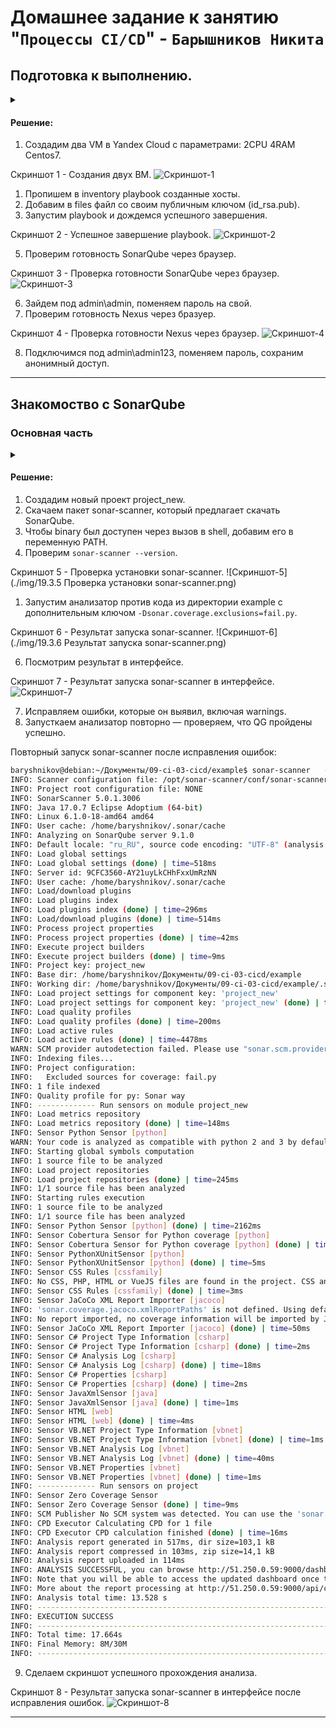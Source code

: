 # Домашнее задание к занятию "`Процессы CI/CD`" - `Барышников Никита`


## Подготовка к выполнению.
<details>
	<summary></summary>
      <br>

1. Создайте два VM в Yandex Cloud с параметрами: 2CPU 4RAM Centos7 (остальное по минимальным требованиям).
2. Пропишите в inventory playbook созданные хосты.
3. Добавьте в files файл со своим публичным ключом (id_rsa.pub). Если ключ называется иначе — найдите таску в плейбуке, которая использует id_rsa.pub имя, и исправьте на своё.
4. Запустите playbook, ожидайте успешного завершения.
5. Проверьте готовность SonarQube через браузер.
6. Зайдите под admin\admin, поменяйте пароль на свой.
7.  Проверьте готовность Nexus через бразуер.
8. Подключитесь под admin\admin123, поменяйте пароль, сохраните анонимный доступ.

</details>

#### Решение:

1. Создадим два VM в Yandex Cloud с параметрами: 2CPU 4RAM Centos7.

Скриншот 1 - Создания двух ВМ.
![Скриншот-1](./img/19.3.1_Скриншот_создания_двух_ВМ.png)

1. Пропишем в inventory playbook созданные хосты.  
2. Добавим в files файл со своим публичным ключом (id_rsa.pub).  
3. Запустим playbook и дождемся успешного завершения.

Скриншот 2 - Успешное завершение playbook.
![Скриншот-2](./img/19.3.2_Успешное_завершение_playbook.png)

5. Проверим готовность SonarQube через браузер.

Скриншот 3 - Проверка готовности SonarQube через браузер.
![Скриншот-3](./img/19.3.3_Проверка_готовности_SonarQube_через_браузер.png)

6. Зайдем под admin\admin, поменяем пароль на свой.  
7. Проверим готовность Nexus через бразуер.

Скриншот 4 - Проверка готовности Nexus через браузер.
![Скриншот-4](./img/19.3.4_Проверка_готовности_Nexus_через_браузер.png)

8. Подключимся под admin\admin123, поменяем пароль, сохраним анонимный доступ.

---

## Знакомоство с SonarQube

### Основная часть
<details>
	<summary></summary>
      <br>

1. Создайте новый проект, название произвольное.
2. Скачайте пакет sonar-scanner, который вам предлагает скачать SonarQube.
3. Сделайте так, чтобы binary был доступен через вызов в shell (или поменяйте переменную PATH, или любой другой, удобный вам способ).
4. Проверьте `sonar-scanner --version`.
5. Запустите анализатор против кода из директории example с дополнительным ключом `-Dsonar.coverage.exclusions=fail.py`.
6. Посмотрите результат в интерфейсе.
7. Исправьте ошибки, которые он выявил, включая warnings.
8. Запустите анализатор повторно — проверьте, что QG пройдены успешно.
9. Сделайте скриншот успешного прохождения анализа, приложите к решению ДЗ.

</details>

#### Решение:

1. Создадим новый проект project_new.  
2. Скачаем пакет sonar-scanner, который предлагает скачать SonarQube.  
3. Чтобы binary был доступен через вызов в shell, добавим его в переменную PATH.  
4. Проверим `sonar-scanner --version`.  

Скриншот 5 - Проверка установки sonar-scanner.
![Скриншот-5](./img/19.3.5 Проверка установки sonar-scanner.png)

1. Запустим анализатор против кода из директории example с дополнительным ключом `-Dsonar.coverage.exclusions=fail.py`.

Скриншот 6 - Результат запуска sonar-scanner.
![Скриншот-6](./img/19.3.6 Результат запуска sonar-scanner.png)

6. Посмотрим результат в интерфейсе.

Скриншот 7 - Результат запуска sonar-scanner в интерфейсе.
![Скриншот-7](./img/19.3.7_Результат_запуска_sonar-scanner_в_интерфейсе.png)

7. Исправляем ошибки, которые он выявил, включая warnings.  
8. Запусткаем анализатор повторно — проверяем, что QG пройдены успешно.

Повторный запуск sonar-scanner после исправления ошибок:
```bash
baryshnikov@debian:~/Документы/09-ci-03-cicd/example$ sonar-scanner   -Dsonar.projectKey=project_new   -Dsonar.sources=.   -Dsonar.host.url=http://51.250.0.59:9000   -Dsonar.login=1dc5dfc3710bf0fd3308de19dfb15bf0efeeec8e -Dsonar.coverage.exclusions=fail.py
INFO: Scanner configuration file: /opt/sonar-scanner/conf/sonar-scanner.properties
INFO: Project root configuration file: NONE
INFO: SonarScanner 5.0.1.3006
INFO: Java 17.0.7 Eclipse Adoptium (64-bit)
INFO: Linux 6.1.0-18-amd64 amd64
INFO: User cache: /home/baryshnikov/.sonar/cache
INFO: Analyzing on SonarQube server 9.1.0
INFO: Default locale: "ru_RU", source code encoding: "UTF-8" (analysis is platform dependent)
INFO: Load global settings
INFO: Load global settings (done) | time=518ms
INFO: Server id: 9CFC3560-AY21uyLkCHhFxxUmRzNN
INFO: User cache: /home/baryshnikov/.sonar/cache
INFO: Load/download plugins
INFO: Load plugins index
INFO: Load plugins index (done) | time=296ms
INFO: Load/download plugins (done) | time=514ms
INFO: Process project properties
INFO: Process project properties (done) | time=42ms
INFO: Execute project builders
INFO: Execute project builders (done) | time=9ms
INFO: Project key: project_new
INFO: Base dir: /home/baryshnikov/Документы/09-ci-03-cicd/example
INFO: Working dir: /home/baryshnikov/Документы/09-ci-03-cicd/example/.scannerwork
INFO: Load project settings for component key: 'project_new'
INFO: Load project settings for component key: 'project_new' (done) | time=358ms
INFO: Load quality profiles
INFO: Load quality profiles (done) | time=200ms
INFO: Load active rules
INFO: Load active rules (done) | time=4478ms
WARN: SCM provider autodetection failed. Please use "sonar.scm.provider" to define SCM of your project, or disable the SCM Sensor in the project settings.
INFO: Indexing files...
INFO: Project configuration:
INFO:   Excluded sources for coverage: fail.py
INFO: 1 file indexed
INFO: Quality profile for py: Sonar way
INFO: ------------- Run sensors on module project_new
INFO: Load metrics repository
INFO: Load metrics repository (done) | time=148ms
INFO: Sensor Python Sensor [python]
WARN: Your code is analyzed as compatible with python 2 and 3 by default. This will prevent the detection of issues specific to python 2 or python 3. You can get a more precise analysis by setting a python version in your configuration via the parameter "sonar.python.version"
INFO: Starting global symbols computation
INFO: 1 source file to be analyzed
INFO: Load project repositories
INFO: Load project repositories (done) | time=245ms
INFO: 1/1 source file has been analyzed
INFO: Starting rules execution
INFO: 1 source file to be analyzed
INFO: 1/1 source file has been analyzed
INFO: Sensor Python Sensor [python] (done) | time=2162ms
INFO: Sensor Cobertura Sensor for Python coverage [python]
INFO: Sensor Cobertura Sensor for Python coverage [python] (done) | time=13ms
INFO: Sensor PythonXUnitSensor [python]
INFO: Sensor PythonXUnitSensor [python] (done) | time=5ms
INFO: Sensor CSS Rules [cssfamily]
INFO: No CSS, PHP, HTML or VueJS files are found in the project. CSS analysis is skipped.
INFO: Sensor CSS Rules [cssfamily] (done) | time=3ms
INFO: Sensor JaCoCo XML Report Importer [jacoco]
INFO: 'sonar.coverage.jacoco.xmlReportPaths' is not defined. Using default locations: target/site/jacoco/jacoco.xml,target/site/jacoco-it/jacoco.xml,build/reports/jacoco/test/jacocoTestReport.xml
INFO: No report imported, no coverage information will be imported by JaCoCo XML Report Importer
INFO: Sensor JaCoCo XML Report Importer [jacoco] (done) | time=50ms
INFO: Sensor C# Project Type Information [csharp]
INFO: Sensor C# Project Type Information [csharp] (done) | time=2ms
INFO: Sensor C# Analysis Log [csharp]
INFO: Sensor C# Analysis Log [csharp] (done) | time=18ms
INFO: Sensor C# Properties [csharp]
INFO: Sensor C# Properties [csharp] (done) | time=2ms
INFO: Sensor JavaXmlSensor [java]
INFO: Sensor JavaXmlSensor [java] (done) | time=1ms
INFO: Sensor HTML [web]
INFO: Sensor HTML [web] (done) | time=4ms
INFO: Sensor VB.NET Project Type Information [vbnet]
INFO: Sensor VB.NET Project Type Information [vbnet] (done) | time=1ms
INFO: Sensor VB.NET Analysis Log [vbnet]
INFO: Sensor VB.NET Analysis Log [vbnet] (done) | time=40ms
INFO: Sensor VB.NET Properties [vbnet]
INFO: Sensor VB.NET Properties [vbnet] (done) | time=1ms
INFO: ------------- Run sensors on project
INFO: Sensor Zero Coverage Sensor
INFO: Sensor Zero Coverage Sensor (done) | time=9ms
INFO: SCM Publisher No SCM system was detected. You can use the 'sonar.scm.provider' property to explicitly specify it.
INFO: CPD Executor Calculating CPD for 1 file
INFO: CPD Executor CPD calculation finished (done) | time=16ms
INFO: Analysis report generated in 517ms, dir size=103,1 kB
INFO: Analysis report compressed in 103ms, zip size=14,1 kB
INFO: Analysis report uploaded in 114ms
INFO: ANALYSIS SUCCESSFUL, you can browse http://51.250.0.59:9000/dashboard?id=project_new
INFO: Note that you will be able to access the updated dashboard once the server has processed the submitted analysis report
INFO: More about the report processing at http://51.250.0.59:9000/api/ce/task?id=AY22Ptx6CHhFxxUmR4SY
INFO: Analysis total time: 13.528 s
INFO: ------------------------------------------------------------------------
INFO: EXECUTION SUCCESS
INFO: ------------------------------------------------------------------------
INFO: Total time: 17.664s
INFO: Final Memory: 8M/30M
INFO: ------------------------------------------------------------------------
```

9. Сделаем скриншот успешного прохождения анализа.

Скриншот 8 - Результат запуска sonar-scanner в интерфейсе после исправления ошибок.
![Скриншот-8](./img/19.3.8_Результат_запуска_sonar-scanner_в_интерфейсе_после_исправления_ошибок.png)

---